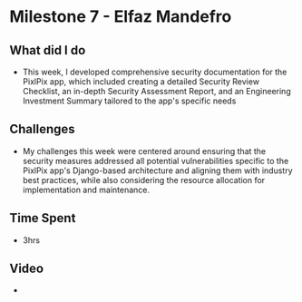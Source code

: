# Milestone 7 - Elfaz Mandefro
## What did I do

- This week, I developed comprehensive security documentation for the PixlPix app, which included creating a detailed Security Review Checklist, an in-depth Security Assessment Report, and an Engineering Investment Summary tailored to the app's specific needs

## Challenges

- My challenges this week were centered around ensuring that the security measures addressed all potential vulnerabilities specific to the PixlPix app's Django-based architecture and aligning them with industry best practices, while also considering the resource allocation for implementation and maintenance.

## Time Spent

- 3hrs
  
## Video 
- 
